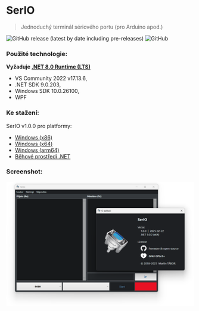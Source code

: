 # SerIO
> Jednoduchý terminál sériového portu (pro Arduino apod.)

![GitHub release (latest by date including pre-releases)](https://img.shields.io/github/v/release/ma-ta/serio?include_prereleases)
![GitHub](https://img.shields.io/github/license/ma-ta/serio)

### Použité technologie:
**Vyžaduje [.NET 8.0 Runtime (LTS)](//dotnet.microsoft.com/en-us/download/dotnet/8.0/runtime)**
- VS Community 2022 v17.13.6,
- .NET SDK 9.0.203,
- Windows SDK 10.0.26100,
- WPF

### Ke stažení:

SerIO v1.0.0 pro platformy:

- [Windows (x86)](//github.com/ma-ta/serio/releases/download/v1.0.0/Serio-x86.exe)
- [Windows (x64)](//github.com/ma-ta/serio/releases/download/v1.0.0/Serio-x64.exe)
- [Windows (arm64)](//github.com/ma-ta/serio/releases/download/v1.0.0/Serio-arm64.exe)
- [Běhové prostředí .NET](//dotnet.microsoft.com/en-us/download/dotnet/8.0/runtime)

### Screenshot:

![Screenshot aplikace Serio v1.0](/serio_v1.0.png)
